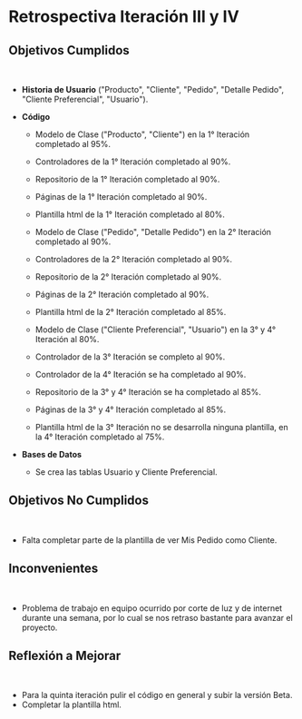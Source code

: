 # Retrospectiva Iteración III y IV

<h2>Objetivos Cumplidos</h2>
<br>

* <b>Historia de Usuario</b> ("Producto", "Cliente", "Pedido", "Detalle Pedido", "Cliente Preferencial", "Usuario").
* <b>Código</b>
  * Modelo de Clase ("Producto", "Cliente") en la 1° Iteración completado al 95%.
  * Controladores de la 1° Iteración completado al 90%.
  * Repositorio de la 1° Iteración completado al 90%.
  * Páginas de la 1° Iteración completado al 90%.
  * Plantilla html de la 1° Iteración completado al 80%.
  
  * Modelo de Clase ("Pedido", "Detalle Pedido") en la 2° Iteración completado al 90%.
  * Controladores de la 2° Iteración completado al 90%.
  * Repositorio de la 2° Iteración completado al 90%.
  * Páginas de la 2° Iteración completado al 90%.
  * Plantilla html de la 2° Iteración completado al 85%.
  
  * Modelo de Clase ("Cliente Preferencial", "Usuario") en la 3° y 4° Iteración al 80%.
  * Controlador de la 3° Iteración se completo al 90%.
  * Controlador de la 4° Iteración se ha completado al 90%.
  * Repositorio de la 3° y 4° Iteración se ha completado al 85%.
  * Páginas de la 3° y 4° Iteración completado al 85%.
  * Plantilla html de la 3° Iteración no se desarrolla ninguna plantilla, en la 4° Iteración completado al 75%. 
  
* <b>Bases de Datos</b>
  * Se crea las tablas Usuario y Cliente Preferencial.

<h2>Objetivos No Cumplidos</h2>
<br>

* Falta completar parte de la plantilla de ver Mis Pedido como Cliente.

<h2>Inconvenientes</h2>
<br>

* Problema de trabajo en equipo ocurrido por corte de luz y de internet durante una semana, por lo cual se nos retraso bastante para avanzar el proyecto.

<h2>Reflexi&oacute;n a Mejorar</h2>
<br>

* Para la quinta iteración pulir el código en general y subir la versión Beta.
* Completar la plantilla html. 
